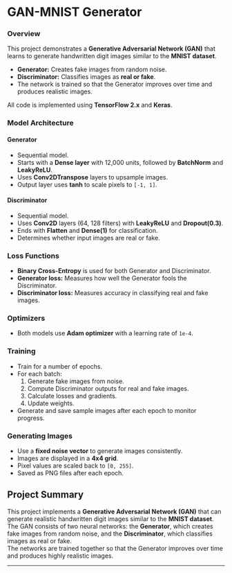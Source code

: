 # GAN-MNIST Generator

### Overview
This project demonstrates a **Generative Adversarial Network (GAN)** that learns to generate handwritten digit images similar to the **MNIST dataset**.

- **Generator:** Creates fake images from random noise.  
- **Discriminator:** Classifies images as **real or fake**.  
- The network is trained so that the Generator improves over time and produces realistic images.

All code is implemented using **TensorFlow 2.x** and **Keras**.

### Model Architecture

#### Generator
- Sequential model.  
- Starts with a **Dense layer** with 12,000 units, followed by **BatchNorm** and **LeakyReLU**.  
- Uses **Conv2DTranspose** layers to upsample images.  
- Output layer uses **tanh** to scale pixels to `[-1, 1]`.

#### Discriminator
- Sequential model.  
- Uses **Conv2D** layers (64, 128 filters) with **LeakyReLU** and **Dropout(0.3)**.  
- Ends with **Flatten** and **Dense(1)** for classification.  
- Determines whether input images are real or fake.

### Loss Functions
- **Binary Cross-Entropy** is used for both Generator and Discriminator.  
- **Generator loss:** Measures how well the Generator fools the Discriminator.  
- **Discriminator loss:** Measures accuracy in classifying real and fake images.

### Optimizers
- Both models use **Adam optimizer** with a learning rate of `1e-4`.

### Training
- Train for a number of epochs.  
- For each batch:  
  1. Generate fake images from noise.  
  2. Compute Discriminator outputs for real and fake images.  
  3. Calculate losses and gradients.  
  4. Update weights.  
- Generate and save sample images after each epoch to monitor progress.

### Generating Images
- Use a **fixed noise vector** to generate images consistently.  
- Images are displayed in a **4x4 grid**.  
- Pixel values are scaled back to `[0, 255]`.  
- Saved as PNG files after each epoch.


## Project Summary 

This project implements a **Generative Adversarial Network (GAN)** that can generate realistic handwritten digit images similar to the **MNIST dataset**.  
The GAN consists of two neural networks: the **Generator**, which creates fake images from random noise, and the **Discriminator**, which classifies images as real or fake.  
The networks are trained together so that the Generator improves over time and produces highly realistic images.  

---
